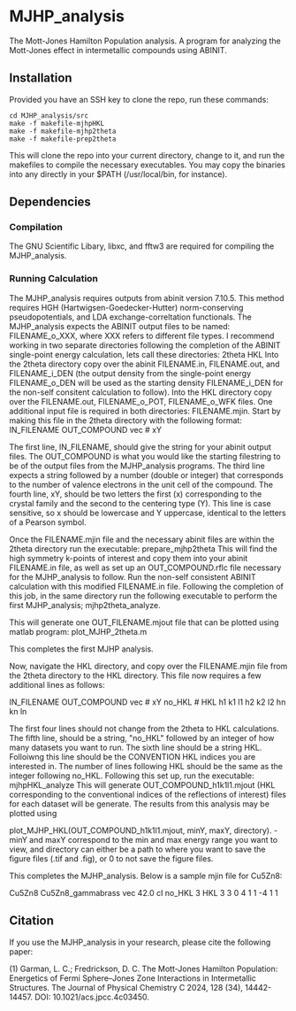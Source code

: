 # MJHP_analysis
The Mott-Jones Hamilton Population analysis. A program for analyzing the Mott-Jones effect in intermetallic compounds using ABINIT.

## Installation
Provided you have an SSH key to clone the repo, run these commands:
```
cd MJHP_analysis/src
make -f makefile-mjhpHKL
make -f makefile-mjhp2theta
make -f makefile-prep2theta
```
This will clone the repo into your current directory, change to it, and run the makefiles to compile the necessary executables. You may copy the binaries into any directly in your $PATH (/usr/local/bin, for instance). 

## Dependencies
### Compilation
The GNU Scientific Libary, libxc, and fftw3 are required for compiling the MJHP_analysis.
### Running Calculation
The MJHP_analysis requires outputs from abinit version 7.10.5. This method requires HGH (Hartwigsen-Goedecker-Hutter) norm-conserving pseudopotentials, and LDA exchange-correltation functionals. The MJHP_analysis expects the ABINIT output files to be named: FILENAME_o_XXX, where XXX refers to different file types. I recommend working in two separate directories following the completion of the ABINIT single-point energy calculation, lets call these directories:
  2theta
  HKL
Into the 2theta directory copy over the abinit FILENAME.in, FILENAME.out, and FILENAME_i_DEN (the output density from the single-point energy FILENAME_o_DEN will be used as the starting density FILENAME_i_DEN for the non-self consitent calculation to follow). Into the HKL directory copy over the FILENAME.out, FILENAME_o_POT, FILENAME_o_WFK files. One additional input file is required in both directories: FILENAME.mjin. Start by making this file in the 2theta directory with the following format:
IN_FILENAME
OUT_COMPOUND
vec #
xY

The first line, IN_FILENAME, should give the string for your abinit output files. The OUT_COMPOUND is what you would like the starting filestring to be of the output files from the MJHP_analysis programs. The third line expects a string followed by a number (double or integer) that corresponds to the number of valence electrons in the unit cell of the compound. The fourth line, xY, should be two letters the first (x) corresponding to the crystal family and the second to the centering type (Y). This line is case sensitive, so x should be lowercase and Y uppercase, identical to the letters of a Pearson symbol. 

Once the FILENAME.mjin file and the necessary abinit files are within the 2theta directory run the executable:
prepare_mjhp2theta
This will find the high symmetry k-points of interest and copy them into your abinit FILENAME.in file, as well as set up an OUT_COMPOUND.rflc file necessary for the MJHP_analysis to follow. Run the non-self consistent ABINIT calculation with this modified FILENAME.in file. Following the completion of this job, in the same directory run the following executable to perform the first MJHP_analysis;
mjhp2theta_analyze.

This will generate one OUT_FILENAME.mjout file that can be plotted using matlab program:
plot_MJHP_2theta.m

This completes the first MJHP analysis. 

Now, navigate the HKL directory, and copy over the FILENAME.mjin file from the 2theta directory to the HKL directory. This file now requires a few additional lines as follows:

IN_FILENAME
OUT_COMPOUND
vec #
xY
no_HKL #
HKL
h1 k1 l1
h2 k2 l2
hn kn ln

The first four lines should not change from the 2theta to HKL calculations. The fifth line, should be a string, "no_HKL" followed by an integer of how many datasets you want to run. The sixth line should be a string HKL. Folloiwng this line should be the CONVENTION HKL indices you are interested in. The number of lines following HKL should be the same as the integer following no_HKL. Following this set up, run the executable:
mjhpHKL_analyze
This will generate OUT_COMPOUND_h1k1l1.mjout (HKL corresponding to the conventional indices of the reflections of interest) files for each dataset will be generate. The results from this analysis may be plotted using 

plot_MJHP_HKL(OUT_COMPOUND_h1k1l1.mjout, minY, maxY, directory). - minY and maxY correspond to the min and max energy range you want to view, and directory can either be a path to where you want to save the figure files (.tif and .fig), or 0 to not save the figure files. 

This completes the MJHP_analysis. Below is a sample mjin file for Cu5Zn8:

Cu5Zn8
Cu5Zn8_gammabrass
vec 42.0
cI
no_HKL 3
HKL
3 3 0
4 1 1 
-4 1 1

## Citation 
If you use the MJHP_analysis in your research, please cite the following paper:

(1) Garman, L. C.; Fredrickson, D. C. The Mott-Jones Hamilton Population: Energetics of Fermi Sphere–Jones Zone Interactions in Intermetallic Structures. The Journal of Physical Chemistry C 2024, 128 (34), 14442-14457. DOI: 10.1021/acs.jpcc.4c03450.





